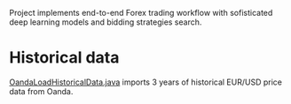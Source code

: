 Project implements end-to-end Forex trading workflow with sofisticated deep learning models and bidding strategies search.

# Historical data
[OandaLoadHistoricalData.java](https://github.com/akolyadenko/NeuralForex/blob/main/java/src/main/java/com/trd/broker/OandaLoadHistoricalData.java) imports 3 years of historical EUR/USD price data from Oanda.  
